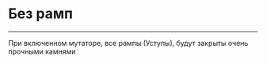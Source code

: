 # Без рамп

------------
При включенном мутаторе, все рампы (Уступы), будут закрыты очень 
прочными камнями